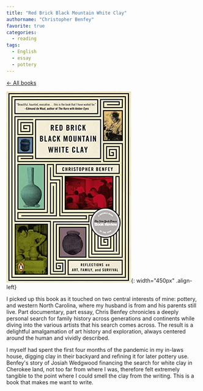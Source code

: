 ```yaml
---
title: "Red Brick Black Mountain White Clay"
authorname: "Christopher Benfey"
favorite: true
categories:
  - reading
tags:
  - English
  - essay
  - pottery
---
```

<span style="color:gray">[← All books](https://www.kaito.co/reading/)</span>  

![image-left](/images/reading/redbrickblackmountainwhiteclay.jpg){: width="450px" .align-left} 

I picked up this book as it touched on two central interests of mine: pottery, and western North Carolina, where my husband is from and his parents still live. Part documentary, part essay, Chris Benfey chronicles a deeply personal search for family history across generations and continents while diving into the various artists that his search comes across. The result is a delightful amalgamation of art history and exploration, always centered around the human and vividly described. 

I myself had spent the first four months of the pandemic in my in-laws house, digging clay in their backyard and refining it for later pottery use. Benfey's story of Josiah Wedgwood financing the search for white clay in Cherokee land, not too far from where I was, therefore felt extremely tangible to the point where I could smell the clay from the writing. This is a book that makes me want to write.
